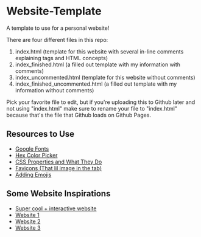 # Website-Template
A template to use for a personal website! 

There are four different files in this repo: 
1. index.html (template for this website with several in-line comments explaining tags and HTML concepts)
2. index_finished.html (a filled out template with my information with comments)
3. index_uncommented.html (template for this website without comments)
4. index_finished_uncommented.html (a filled out template with my information without comments)

Pick your favorite file to edit, but if you're uploading this to Github later and not using "index.html" make sure to rename your file to "index.html" because that's the file that Github loads on Github Pages.

## Resources to Use 
* [Google Fonts](https://fonts.google.com/)
* [Hex Color Picker](http://uicolor.xyz/#/hex-to-ui)
* [CSS Properties and What They Do](https://www.w3schools.com/cssref/)
* [Favicons (That lil image in the tab)](https://www.freefavicon.com/freefavicons/objects/)
* [Adding Emojis](https://afeld.github.io/emoji-css/)

## Some Website Inspirations
* [Super cool + interactive website](http://www.rleonardi.com/interactive-resume/)
* [Website 1](http://www.ryan-hwang.com/about.php)
* [Website 2](http://sergiopedercini.com/)
* [Website 3](http://www.goslingo.com/)
